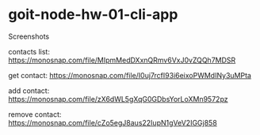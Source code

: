 # goit-node-hw-01-cli-app

Screenshots

contacts list:
https://monosnap.com/file/MIpmMedDXxnQRmv6VxJ0vZQQh7MDSR

get contact:
https://monosnap.com/file/I0uj7rcfI93i6eixoPWMdINy3uMPta

add contact:
https://monosnap.com/file/zX6dWL5gXqG0GDbsYorLoXMn9572pz

remove contact:
https://monosnap.com/file/cZo5egJ8aus22IupN1gVeV2IGGj858